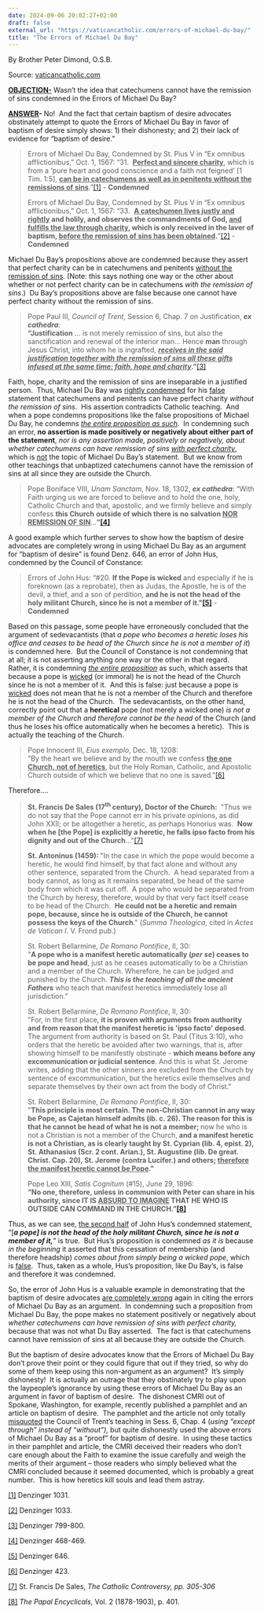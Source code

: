 ```yaml
---
date: 2024-09-06 20:02:27+02:00
draft: false
external_url: "https://vaticancatholic.com/errors-of-michael-du-bay/"
title: "The Errors of Michael Du Bay"
---
```



By Brother Peter Dimond, O.S.B.

Source: [vaticancatholic.com](https://vaticancatholic.com/errors-of-michael-du-bay/)

<p><strong><u>OBJECTION-</u></strong> Wasn’t the idea that catechumens cannot have the remission of sins condemned in the Errors of Michael Du Bay?</p>

<p><strong><u>ANSWER</u></strong><strong>- </strong>No!&nbsp; And the fact that certain baptism of desire advocates obstinately attempt to quote the Errors of Michael Du Bay in favor of baptism of desire simply shows: 1) their dishonesty; and 2) their lack of evidence for “baptism of desire.”</p>

<blockquote>
<p>Errors of Michael Du Bay, Condemned by St. Pius V in “Ex omnibus afflictionibus,” Oct. 1, 1567: “31.&nbsp; <strong><u>Perfect and sincere charity</u></strong>, which is from a ‘pure heart and good conscience and a faith not feigned’ [1 Tim. 1:5], <strong><u>can be in catechumens as well as in penitents without the remissions of sins</u></strong>.”<a href="#_edn1" name="_ednref1">[1]</a> - <strong>Condemned</strong></p>
<p>Errors of Michael Du Bay, Condemned by St. Pius V in “Ex omnibus afflictionibus,” Oct. 1, 1567: “33.&nbsp; <strong><u>A catechumen lives justly and rightly</u> and holily, and observes the commandments of God, <u>and fulfills the law through charity</u>, which is only received in the laver of baptism, <u>before the remission of sins has been obtained</u>.</strong>”<a href="#_edn2" name="_ednref2">[2]</a> - <strong>Condemned</strong></p>
</blockquote>
<p>Michael Du Bay’s propositions above are condemned because they assert that perfect charity can be in catechumens and penitents <u>without the remission of sins</u>. (Note: this says nothing one way or the other about whether or not perfect charity can be in catechumens <em>with the remission of sins</em>.)&nbsp; Du Bay’s propositions above are false because one cannot have perfect charity without the remission of sins.&nbsp;</p>
<blockquote>
<p>Pope Paul III, <em>Council of Trent</em>, Session 6, Chap. 7 on Justification, <strong><em>ex cathedra</em></strong>:<br><strong>“Justification</strong> … is not merely remission of sins, but also the sanctification and renewal of the interior man… Hence <strong>man</strong> through Jesus Christ, into whom he is ingrafted, <strong><em><u>receives in the said justification together with the remission of sins all these gifts infused at the same time: faith, hope and charity</u></em>.”</strong><a href="#_edn3" name="_ednref3">[3]</a></p>
</blockquote>
<p>Faith, hope, charity and the remission of sins are inseparable in a justified person.&nbsp; Thus, Michael Du Bay was <u>rightly condemned</u> for his <u>false</u> statement that catechumens and penitents can have perfect charity <em>without the remission of sins</em>.&nbsp; His assertion contradicts Catholic teaching.&nbsp; And when a pope condemns propositions like the false propositions of Michael Du Bay, he condemns <em><u>the entire proposition as such</u></em>.&nbsp; In condemning such an error, <strong>no assertion is made positively or negatively&nbsp;about either part of the statement</strong>, <em>nor is any assertion made, positively or negatively, about whether catechumens can have remission of sins <u>with perfect charity</u></em>, which is <u>not</u> the topic of Michael Du Bay’s statement.&nbsp; But we know from other teachings that unbaptized catechumens cannot have the remission of sins at all since they are outside the Church.&nbsp;</p>
<blockquote>
<p>Pope Boniface VIII, <em>Unam Sanctam</em>, Nov. 18, 1302, <strong><em>ex cathedra</em></strong>: “With Faith urging us we are forced to believe and to hold the one, holy, Catholic Church and that, apostolic, and we firmly believe and simply confess <strong>this Church</strong> <strong>outside of which there is no salvation <u>NOR REMISSION OF SIN</u></strong>…<strong>”<a href="#_edn4" name="_ednref3">[4]</a></strong></p>
</blockquote>

<p>A good example which further serves to show how the baptism of desire advocates are completely wrong in using Michael Du Bay as an argument for “baptism of desire” is&nbsp;found Denz. 646, an error of John Hus, condemned by the Council of Constance:</p>

<blockquote>

<p>Errors of John Hus: “#20. <strong>If the Pope is wicked</strong> and especially if he is foreknown (as a reprobate), then as Judas, the Apostle, he is of the devil, a thief, and a son of perdition, <strong>and he is not the head of the holy militant Church, since he is not a member of it."<a href="#_edn5" name="_ednref5">[5]</a></strong> - <strong>Condemned</strong></p>

</blockquote>
<p>Based on this passage, some people have erroneously concluded that the argument of sedevacantists (that <em>a pope who becomes a heretic loses his office and ceases to be head of the Church since he is not a member of it</em>) is condemned here.&nbsp; But the Council of Constance is not condemning that at all; it is not asserting anything one way or the other in that regard.&nbsp; Rather, it is condemning <em><u>the entire proposition</u></em> as such, which asserts that because a pope is <u>wicked</u> (or immoral) he is not the head of the Church since he is not a member of it.&nbsp; And this is false: just because a pope is <u>wicked</u> does not mean that he is not a member of the Church and therefore he is not the head of the Church.&nbsp; The sedevacantists, on the other hand, correctly point out that a <strong>heretical</strong> pope (not merely a wicked one) <em>is not a member of the Church and therefore cannot be the head</em> of the Church (and thus he loses his office automatically when he becomes a heretic).&nbsp; This is actually the teaching of the Church.&nbsp;&nbsp;</p>
<blockquote>
<p>Pope Innocent III, <em>Eius exemplo</em>, Dec. 18, 1208:<br>“By the heart we believe and by the mouth we confess <strong><u>the one Church,</u></strong><u> <strong>not of heretics</strong></u>, but the Holy Roman, Catholic, and Apostolic Church outside of which we believe that no one is saved.”<a href="#_edn6" name="_ednref6">[6]</a></p>
</blockquote>
<p>Therefore….</p>
<blockquote>
<p><strong>St. Francis De Sales (17<sup>th</sup> century), Doctor of the Church</strong><strong>: </strong>&nbsp;"Thus we do not say that the Pope cannot err in his private opinions, as did John XXII; or be altogether a heretic, as perhaps Honorius was.&nbsp; <strong>Now when he [the Pope] is explicitly a heretic, he falls ipso facto from his dignity and out of the Church</strong>..."<a href="#_edn7" name="_ednref7">[7]</a></p>
<p><strong>St. Antoninus (1459)</strong><strong>: </strong>"In the case in which the pope would become a heretic, he would find himself, by that fact alone and without any other sentence, separated from the Church.&nbsp; A head separated from a body cannot, as long as it remains separated, be head of the same body from which it was cut off.&nbsp; A pope who would be separated from the Church by heresy, therefore, would by that very fact itself cease to be head of the Church.&nbsp; <strong>He could not be a heretic and remain pope, because, since he is outside of the Church, he cannot possess the keys of the Church</strong>." (<em>Summa Theologica</em>, cited in <em>Actes de Vatican I</em>. V. Frond pub.)</p>
<p>St. Robert Bellarmine, <em>De Romano Pontifice</em>, II, 30: <br>"<strong>A pope who is a manifest heretic automatically (<em>per se</em>) ceases to be pope and head</strong>, just as he ceases automatically to be a Christian and a member of the Church. Wherefore, he can be judged and punished by the Church. <strong><em>This is the teaching of all the ancient Fathers</em></strong> who teach that manifest heretics immediately lose all jurisdiction."</p>
<p>St. Robert Bellarmine, <em>De Romano Pontifice</em>, II, 30: <br>"For, in the first place, <strong>it is proven with arguments from authority and from reason that the manifest heretic is 'ipso facto' deposed</strong>. The argument from authority is based on St. Paul (Titus 3:10), who orders that the heretic be avoided after two warnings, that is, after showing himself to be manifestly obstinate - <strong>which means before any excommunication or judicial sentence</strong>. And this is what St. Jerome writes, adding that the other sinners are excluded from the Church by sentence of excommunication, but the heretics exile themselves and separate themselves by their own act from the body of Christ."</p>
<p>St. Robert Bellarmine, <em>De Romano Pontifice</em>, II, 30: <br>"<strong>This principle is most certain. The non-Christian cannot in any way be Pope, as Cajetan himself admits (ib. c. 26). The reason for this is that he cannot be head of what he is not a member; </strong>now he who is not a Christian is not a member of the Church,<strong> and a manifest heretic is not a Christian, as is clearly taught by St. Cyprian (lib. 4, epist. 2), St. Athanasius (Scr. 2 cont. Arian.), St. Augustine (lib. De great. Christ. Cap. 20), St. Jerome (contra Lucifer.) and others; <u>therefore the manifest heretic cannot be Pope</u>."</strong></p>
<p>Pope Leo XIII, <em>Satis Cognitum</em> (#15), June 29, 1896:<br><strong>“No one, therefore, unless in communion with Peter can share in his authority, since IT IS <u>ABSURD TO IMAGINE</u> THAT HE WHO IS OUTSIDE CAN COMMAND IN THE CHURCH.”<a href="#_edn8" name="_ednref8">[8]</a></strong></p>
</blockquote>
<p>Thus, as we can see, <u>the second half</u> of John Hus’s condemned statement, “[<strong><em>a pope] is not the head of the holy militant Church, since he is not a member of it,</em></strong>” is true.&nbsp; But Hus’s proposition is condemned <em>as it is</em> because <em>in the beginning</em> it asserted that this cessation of membership (and therefore headship) <em>comes about from simply being a wicked pope</em>, which is <u>false</u>.&nbsp; Thus, taken as a whole, Hus’s proposition, like Du Bay’s, is false and therefore it was condemned.&nbsp;</p>
<p>So, the error of John Hus is a valuable example in demonstrating that the baptism of desire advocates <u>are completely wrong</u> again in citing the errors of Michael Du Bay as an argument.&nbsp; In condemning such a proposition from Michael Du Bay, the pope makes no statement positively or negatively about <em>whether catechumens can have remission of sins with perfect charity, </em>because that was not what Du Bay asserted<em>.&nbsp; </em>The fact is that catechumens cannot have remission of sins at all because they are outside the Church.</p>
<p>But the baptism of desire advocates know that the Errors of Michael Du Bay don’t prove their point or they could figure that out if they tried, so why do some of them keep using this non-argument as an argument?&nbsp; It’s simply dishonesty!&nbsp; It is actually an outrage that they obstinately try to play upon the laypeople’s ignorance by using these errors of Michael Du Bay as an argument in favor of baptism of desire.&nbsp; The dishonest CMRI out of Spokane, Washington, for example, recently published a pamphlet and an article on baptism of desire. &nbsp;The pamphlet and the article not only totally <u>misquoted</u> the Council of Trent’s teaching in Sess. 6, Chap. 4 (<em>using “except through” instead of “without”),</em> but quite dishonestly used the above errors of Michael Du Bay as a “proof” for baptism of desire.&nbsp; In using these tactics in their pamphlet and article, the CMRI deceived their readers who don’t care enough about the Faith to examine the issue carefully and weigh the merits of their argument – those readers who simply believed what the CMRI concluded because it seemed documented, which is probably a great number.&nbsp; This is how heretics kill souls and lead them astray.</p>

<div class="footnotes">
<div><p><a href="#_ednref1" name="_edn1">[1]</a> Denzinger 1031.</p></div>
<div><p><a href="#_ednref2" name="_edn2">[2]</a> Denzinger 1033.</p></div>
<div><p><a href="#_ednref3" name="_edn3">[3]</a> Denzinger 799-800.</p></div>
<div><p><a href="#_ednref4" name="_edn4">[4]</a> Denzinger 468-469.</p></div>
<div><p><a href="#_ednref5" name="_edn5">[5]</a> Denzinger 646.</p></div>
<div><p><a href="#_ednref6" name="_edn6">[6]</a> Denzinger 423.</p></div>
<div><p><a href="#_ednref7" name="_edn7">[7]</a> St. Francis De Sales, <em>The Catholic Controversy, pp. 305-306</em></p></div>
<div><p><a href="#_ednref8" name="_edn8">[8]</a> <em>The Papal Encyclicals</em>, Vol. 2 (1878-1903), p. 401.</p></div>
</div>
</div>
